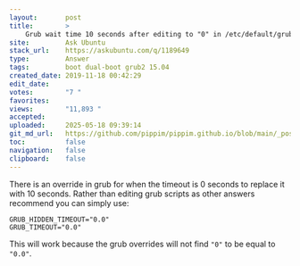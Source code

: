 ```yaml
---
layout:       post
title:        >
    Grub wait time 10 seconds after editing to "0" in /etc/default/grub?
site:         Ask Ubuntu
stack_url:    https://askubuntu.com/q/1189649
type:         Answer
tags:         boot dual-boot grub2 15.04
created_date: 2019-11-18 00:42:29
edit_date:    
votes:        "7 "
favorites:    
views:        "11,893 "
accepted:     
uploaded:     2025-05-18 09:39:14
git_md_url:   https://github.com/pippim/pippim.github.io/blob/main/_posts/2019/2019-11-18-Grub-wait-time-10-seconds-after-editing-to-_0_-in-_etc_default_grub_.md
toc:          false
navigation:   false
clipboard:    false
---
```


There is an override in grub for when the timeout is 0 seconds to replace it with 10 seconds. Rather than editing grub scripts as other answers recommend you can simply use:

``` 
GRUB_HIDDEN_TIMEOUT="0.0"
GRUB_TIMEOUT="0.0"
```

This will work because the grub overrides will not find `"0"` to be equal to `"0.0"`.
